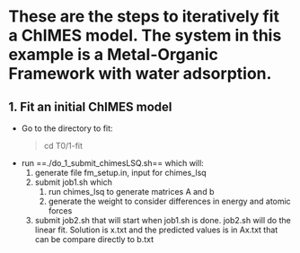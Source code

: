 # These are the steps to iteratively fit a ChIMES model. The system in this example is a Metal-Organic Framework with water adsorption.
## 1.   Fit an initial ChIMES model
   * Go to the directory to fit:
     > cd T0/1-fit
   * run ==./do_1_submit_chimesLSQ.sh== which will:
      1. generate file fm_setup.in, input for chimes_lsq  
      2. submit job1.sh which
         1. run chimes_lsq to generate matrices A and b
         2. generate the weight to consider differences in energy and atomic forces
      3. submit job2.sh that will start when job1.sh is done. job2.sh will do the linear fit. Solution is x.txt and the predicted values is in Ax.txt that can be compare directly to b.txt
